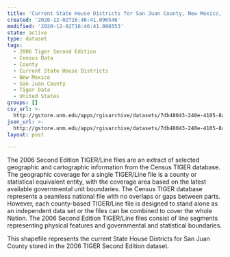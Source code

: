 ```yaml
---
title: 'Current State House Districts for San Juan County, New Mexico, 2006se TIGER'
created: '2020-12-02T16:46:41.096546'
modified: '2020-12-02T16:46:41.096553'
state: active
type: dataset
tags:
  - 2006 Tiger Second Edition
  - Census Data
  - County
  - Current State House Districts
  - New Mexico
  - San Juan County
  - Tiger Data
  - United States
groups: []
csv_url: >-
  http://gstore.unm.edu/apps/rgisarchive/datasets/7db48043-240e-4105-8a97-81aa850c1040/tgr2006se_sanj_sldlcu.derived.csv
json_url: >-
  http://gstore.unm.edu/apps/rgisarchive/datasets/7db48043-240e-4105-8a97-81aa850c1040/tgr2006se_sanj_sldlcu.derived.json
layout: post

---
```

The 2006 Second Edition TIGER/Line files are an extract of selected geographic and cartographic information from the Census TIGER database.  The geographic coverage for a single TIGER/Line file is a county or statistical equivalent entity, with the coverage area based on the latest available governmental unit boundaries. The Census TIGER database represents a seamless national file with no overlaps or gaps between parts.  However, each county-based TIGER/Line file is designed to stand alone as an independent data set or the files can be combined to cover the whole Nation.  The 2006 Second Edition  TIGER/Line files consist of line segments representing physical features and governmental and statistical boundaries.  

This shapefile represents the current State House Districts for San Juan County stored in the 2006 TIGER Second Edition dataset.
